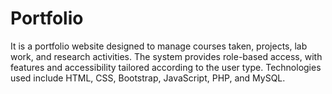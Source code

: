 # Portfolio
It is a portfolio website designed to manage courses taken, projects, lab work, and research activities. The system provides role-based access, with features and accessibility tailored according to the user type. Technologies used include HTML, CSS, Bootstrap, JavaScript, PHP, and MySQL.

